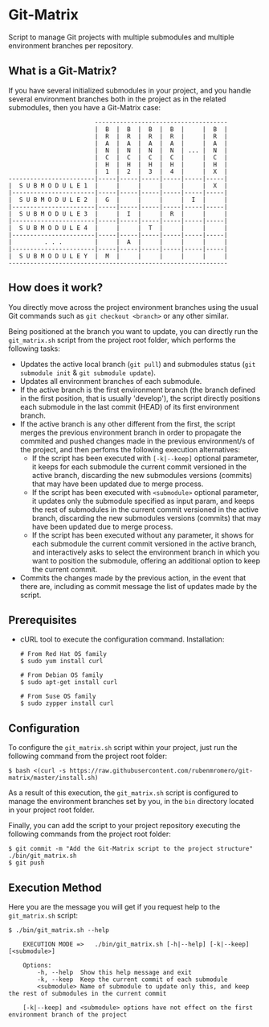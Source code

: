 # Git-Matrix

Script to manage Git projects with multiple submodules and multiple environment branches per repository.

## What is a Git-Matrix?

If you have several initialized submodules in your project, and you handle several environment branches both in the project as in the related submodules, then you have a Git-Matrix case:

                            -------------------------------------
                            |  B  |  B  |  B  |  B  |     |  B  |
                            |  R  |  R  |  R  |  R  |     |  R  |
                            |  A  |  A  |  A  |  A  |     |  A  |
                            |  N  |  N  |  N  |  N  | ... |  N  |
                            |  C  |  C  |  C  |  C  |     |  C  |
                            |  H  |  H  |  H  |  H  |     |  H  |
                            |  1  |  2  |  3  |  4  |     |  X  |
    ------------------------|-----|-----|-----|-----|-----|-----|
    |  S U B M O D U L E 1  |     |     |     |     |     |  X  |
    |-----------------------|-----|-----|-----|-----|-----|-----|
    |  S U B M O D U L E 2  |  G  |     |     |     |  I  |     |
    |-----------------------|-----|-----|-----|-----|-----|-----|
    |  S U B M O D U L E 3  |     |  I  |     |  R  |     |     |
    |-----------------------|-----|-----|-----|-----|-----|-----|
    |  S U B M O D U L E 4  |     |     |  T  |     |     |     |
    |-----------------------|-----|-----|-----|-----|-----|-----|
    |         . . .         |     |  A  |     |     |     |     |
    |-----------------------|-----|-----|-----|-----|-----|-----|
    |  S U B M O D U L E Y  |  M  |     |     |     |     |     |
    -------------------------------------------------------------

## How does it work?

You directly move across the project environment branches using the usual Git commands such as `git checkout <branch>` or any other similar.

Being positioned at the branch you want to update, you can directly run the `git_matrix.sh` script from the project root folder, which performs the following tasks:

* Updates the active local branch (`git pull`) and submodules status (`git submodule init` & `git submodule update`).
* Updates all environment branches of each submodule.
* If the active branch is the first environment branch (the branch defined in the first position, that is usually 'develop'), the script directly positions each submodule in the last commit (HEAD) of its first environment branch.
* If the active branch is any other different from the first, the script merges the previous environment branch in order to propagate the commited and pushed changes made in the previous environment/s of the project, and then perfoms the following execution alternatives:
    * If the script has been executed with `[-k|--keep]` optional parameter, it keeps for each submodule the current commit versioned in the active branch, discarding the new submodules versions (commits) that may have been updated due to merge process.
    * If the script has been executed with `<submodule>` optional parameter, it updates only the submodule specified as input param, and keeps the rest of submodules in the current commit versioned in the active branch, discarding the new submodules versions (commits) that may have been updated due to merge process.
    * If the script has been executed without any parameter, it shows for each submodule the current commit versioned in the active branch, and interactively asks to select the environment branch in which you want to position the submodule, offering an additional option to keep the current commit.
* Commits the changes made by the previous action, in the event that there are, including as commit message the list of updates made by the script.

## Prerequisites

* cURL tool to execute the configuration command. Installation:

      # From Red Hat OS family
      $ sudo yum install curl
      
      # From Debian OS family
      $ sudo apt-get install curl
      
      # From Suse OS family
      $ sudo zypper install curl

## Configuration

To configure the `git_matrix.sh` script within your project, just run the following command from the project root folder:

    $ bash <(curl -s https://raw.githubusercontent.com/rubenmromero/git-matrix/master/install.sh)

As a result of this execution, the `git_matrix.sh` script is configured to manage the environment branches set by you, in the `bin` directory located in your project root folder.

Finally, you can add the script to your project repository executing the following commands from the project root folder:

    $ git commit -m "Add the Git-Matrix script to the project structure" ./bin/git_matrix.sh
    $ git push

## Execution Method

Here you are the message you will get if you request help to the `git_matrix.sh` script:

    $ ./bin/git_matrix.sh --help
    
    	EXECUTION MODE =>	./bin/git_matrix.sh [-h|--help] [-k|--keep] [<submodule>]
    
    	Options:
    		-h, --help	Show this help message and exit
    		-k, --keep	Keep the current commit of each submodule
    		<submodule>	Name of submodule to update only this, and keep the rest of submodules in the current commit
    
    	[-k|--keep] and <submodule> options have not effect on the first environment branch of the project
